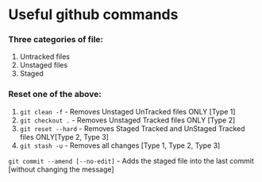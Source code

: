 # Useful github commands

### Three categories of file:
1. Untracked files
1. Unstaged files
1. Staged

### Reset one of the above:
1. ``git clean -f`` - Removes Unstaged UnTracked files ONLY [Type 1]
1. ``git checkout .`` - Removes Unstaged Tracked files ONLY [Type 2]
1. ``git reset --hard`` - Removes Staged Tracked and UnStaged Tracked files 
ONLY[Type 2, Type 3]
1. ``git stash -u`` - Removes all changes [Type 1, Type 2, Type 3]

``git commit --amend [--no-edit]`` - Adds the staged file into the last commit [without changing the message]
